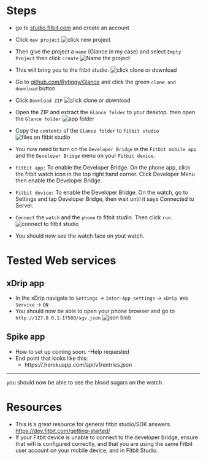  
# Steps
- go to [studio.fitbit.com](https://studio.fitbit.com/) and create an account
- Click `new project` 
![click new project](https://image.ibb.co/eQsGKx/1.png "step 1")

- Then give the project a `name` (Glance in my case) and select  `Empty Project`  then click `create`
![Name the project](https://image.ibb.co/cQ3vCH/2.png "step 2")

- This will bring you to the fitbit studio. 
![click clone or download](https://image.ibb.co/b4Rtzx/3.png "step 3")

- Go to  [github.com/Rytiggy/Glance](https://github.com/Rytiggy/Glance) and click the green `clone and download` button. 
- Click `Download ZIP`
![click clone or download](https://image.ibb.co/fqpOxS/repo.png "step 4")

- Open the ZIP and extract the `Glance folder` to your desktop. then open the `Glance folder`
![app folder](https://image.ibb.co/dnk7P7/step_5.png "step 5")

- Copy the `contents` of the `Glance folder` to `fitbit studio`
![files on fitbit studio](https://image.ibb.co/j8XDXH/6.png "step 6")
- You now need to turn on the `Developer Bridge` in the `Fitbit mobile app` and the `Developer Bridge` menu on your `Fitbit device`.
- `Fitbit app:` To enable the Developer Bridge. On the phone app, click the fitbit watch icon in the top right hand corner. Click Developer Menu then enable the Developer Bridge.
- `Fitbit device:` To enable the Developer Bridge. On the watch, go to Settings and tap Developer Bridge, then wait until it says Connected to Server.
- `Connect` the `watch` and the `phone` to fitbit studio. Then click `run`. 
![connect to fitbit studio](https://image.ibb.co/fe0Wmc/7.png "step 7")
- You should now see the watch face on yout watch.

# Tested Web services 
## xDrip app
- In the xDrip navigate to `Settings` -> `Inter-App settings` -> `xDrip Web Service` -> `ON` 
- You should now be able to open your phone browser and go to `http://127.0.0.1:17580/sgv.json`
![json blob](https://image.ibb.co/bZAE6c/65.png "step 8")

## Spike app
- How to set up coming soon. -Help requested 
- End point that looks like this:
  - https://<USERNAME>.herokuapp.com/api/v1/entries.json

---
you should now be able to see the blood sugars on the watch.

# Resources
- This is a great resource for general fitbit studio/SDK answers.   https://dev.fitbit.com/getting-started/
- If your Fitbit device is unable to connect to the developer bridge, ensure that wifi is configured correctly, and that you are using the same Fitbit user account on your mobile device, and in Fitbit Studio.
